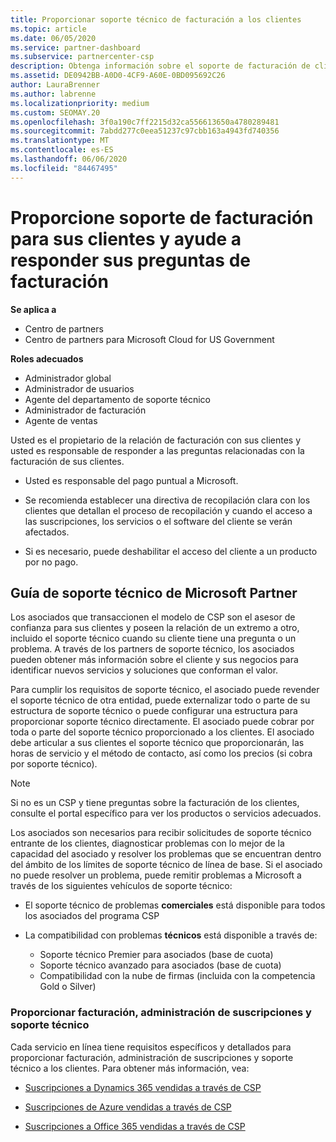 ```yaml
---
title: Proporcionar soporte técnico de facturación a los clientes
ms.topic: article
ms.date: 06/05/2020
ms.service: partner-dashboard
ms.subservice: partnercenter-csp
description: Obtenga información sobre el soporte de facturación de clientes necesario de los asociados de programas de CSP. Esto incluye la propiedad de la relación de facturación del cliente y la respuesta a las preguntas de facturación.
ms.assetid: DE0942BB-A0D0-4CF9-A60E-0BD095692C26
author: LauraBrenner
ms.author: labrenne
ms.localizationpriority: medium
ms.custom: SEOMAY.20
ms.openlocfilehash: 3f0a190c7ff2215d32ca556613650a4780289481
ms.sourcegitcommit: 7abdd277c0eea51237c97cbb163a4943fd740356
ms.translationtype: MT
ms.contentlocale: es-ES
ms.lasthandoff: 06/06/2020
ms.locfileid: "84467495"
---
```

# <a name="provide-billing-support-for-your-customers-and-help-answer-their-billing-questions"></a>Proporcione soporte de facturación para sus clientes y ayude a responder sus preguntas de facturación

**Se aplica a**

- Centro de partners
- Centro de partners para Microsoft Cloud for US Government

**Roles adecuados**
- Administrador global
- Administrador de usuarios
- Agente del departamento de soporte técnico
- Administrador de facturación
- Agente de ventas

Usted es el propietario de la relación de facturación con sus clientes y usted es responsable de responder a las preguntas relacionadas con la facturación de sus clientes.

- Usted es responsable del pago puntual a Microsoft.

- Se recomienda establecer una directiva de recopilación clara con los clientes que detallan el proceso de recopilación y cuando el acceso a las suscripciones, los servicios o el software del cliente se verán afectados.

- Si es necesario, puede deshabilitar el acceso del cliente a un producto por no pago.

## <a name="microsoft-partner-support-guidance"></a>Guía de soporte técnico de Microsoft Partner

Los asociados que transaccionen el modelo de CSP son el asesor de confianza para sus clientes y poseen la relación de un extremo a otro, incluido el soporte técnico cuando su cliente tiene una pregunta o un problema. A través de los partners de soporte técnico, los asociados pueden obtener más información sobre el cliente y sus negocios para identificar nuevos servicios y soluciones que conforman el valor.

Para cumplir los requisitos de soporte técnico, el asociado puede revender el soporte técnico de otra entidad, puede externalizar todo o parte de su estructura de soporte técnico o puede configurar una estructura para proporcionar soporte técnico directamente.  El asociado puede cobrar por toda o parte del soporte técnico proporcionado a los clientes. El asociado debe articular a sus clientes el soporte técnico que proporcionarán, las horas de servicio y el método de contacto, así como los precios (si cobra por soporte técnico). 

>[!Note]
>Si no es un CSP y tiene preguntas sobre la facturación de los clientes, consulte el portal específico para ver los productos o servicios adecuados.

Los asociados son necesarios para recibir solicitudes de soporte técnico entrante de los clientes, diagnosticar problemas con lo mejor de la capacidad del asociado y resolver los problemas que se encuentran dentro del ámbito de los límites de soporte técnico de línea de base. Si el asociado no puede resolver un problema, puede remitir problemas a Microsoft a través de los siguientes vehículos de soporte técnico:

- El soporte técnico de problemas **comerciales** está disponible para todos los asociados del programa CSP

- La compatibilidad con problemas **técnicos** está disponible a través de:

  - Soporte técnico Premier para asociados (base de cuota)
  - Soporte técnico avanzado para asociados (base de cuota)
  - Compatibilidad con la nube de firmas (incluida con la competencia Gold o Silver)

### <a name="providing-billing-subscription-management-and-technical-support"></a>Proporcionar facturación, administración de suscripciones y soporte técnico 

Cada servicio en línea tiene requisitos específicos y detallados para proporcionar facturación, administración de suscripciones y soporte técnico a los clientes. Para obtener más información, vea:

- [Suscripciones a Dynamics 365 vendidas a través de CSP](https://www.microsoftpartnercommunity.com/t5/CSP/Microsoft-Partner-Support-Guidance/m-p/5262#M30)

- [Suscripciones de Azure vendidas a través de CSP](https://www.microsoftpartnercommunity.com/t5/CSP/Microsoft-Partner-Support-Guidance/m-p/5263#M31)

- [Suscripciones a Office 365 vendidas a través de CSP](https://www.microsoftpartnercommunity.com/t5/CSP/Microsoft-Partner-Support-Guidance/m-p/5264#M32)
 